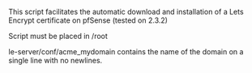 This script facilitates the automatic download and installation of a Lets Encrypt certificate on pfSense (tested on 2.3.2)

Script must be placed in /root

le-server/conf/acme_mydomain contains the name of the domain on a single line with no newlines.
